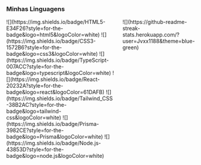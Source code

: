 ### Minhas Linguagens

<div style="display: grid; grid-template-columns: repeat(2, 1fr); gap: 20px;">

  <div>
    <!-- Div para a primeira coluna -->
    ![](https://img.shields.io/badge/HTML5-E34F26?style=for-the-badge&logo=html5&logoColor=white)
    ![](https://img.shields.io/badge/CSS3-1572B6?style=for-the-badge&logo=css3&logoColor=white)
    ![](https://img.shields.io/badge/TypeScript-007ACC?style=for-the-badge&logo=typescript&logoColor=white)
    ![](https://img.shields.io/badge/React-20232A?style=for-the-badge&logo=react&logoColor=61DAFB)
    ![](https://img.shields.io/badge/Tailwind_CSS-38B2AC?style=for-the-badge&logo=tailwind-css&logoColor=white)
    ![](https://img.shields.io/badge/Prisma-3982CE?style=for-the-badge&logo=Prisma&logoColor=white)
    ![](https://img.shields.io/badge/Node.js-43853D?style=for-the-badge&logo=node.js&logoColor=white)
  </div>

  <div>
    <!-- Div para a segunda coluna -->
    ![](https://github-readme-streak-stats.herokuapp.com/?user=Jvxx1188&theme=blue-green)
  </div>

</div>

<!--
**Jvxx1188/jvxx1188** is a ✨ _special_ ✨ repository because its `README.md` (this file) appears on your GitHub profile.

Here are some ideas to get you started:

- 🔭 I’m currently working on ...
- 🌱 I’m currently learning ...
- 👯 I’m looking to collaborate on ...
- 🤔 I’m looking for help with ...
- 💬 Ask me about ...
- 📫 How to reach me: ...
- 😄 Pronouns: ...
- ⚡ Fun fact: ...
-->
